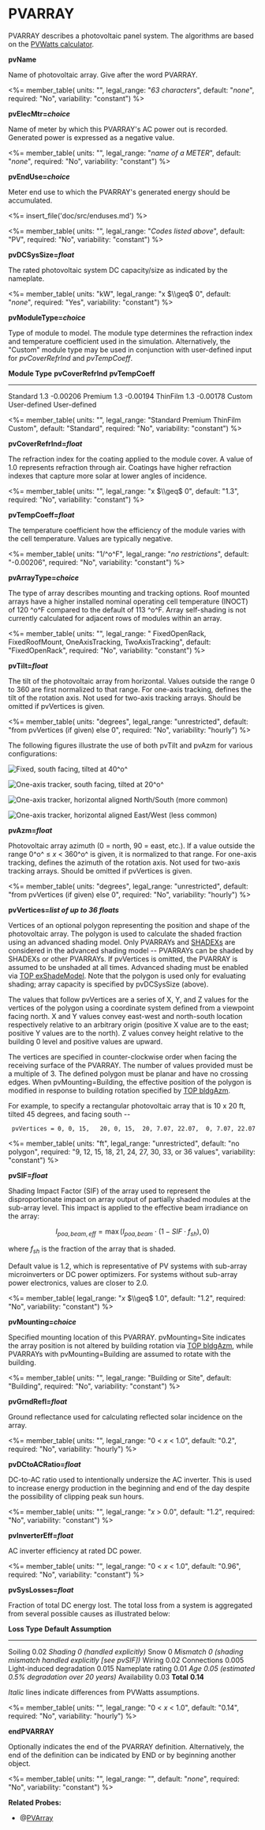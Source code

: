 # PVARRAY

PVARRAY describes a photovoltaic panel system. The algorithms are based on the [PVWatts calculator](http://www.bwilcox.com/BEES/docs/Dobos%20-%20PVWatts%20v5.pdf).

**pvName**

Name of photovoltaic array. Give after the word PVARRAY.

<%= member_table(
  units: "",
  legal_range: "*63 characters*",
  default: "*none*",
  required: "No",
  variability: "constant")
  %>

**pvElecMtr=*choice***

Name of meter by which this PVARRAY's AC power out is recorded. Generated power is expressed as a negative value.

<%= member_table(
  units: "",
  legal_range: "*name of a METER*",
  default: "*none*",
  required: "No",
  variability: "constant")
  %>

**pvEndUse=*choice***

Meter end use to which the PVARRAY's generated energy should be accumulated.

<%= insert_file('doc/src/enduses.md') %>

<%= member_table(
  units: "",
  legal_range: "*Codes listed above*",
  default: "PV",
  required: "No",
  variability: "constant")
  %>

**pvDCSysSize=*float***

The rated photovoltaic system DC capacity/size as indicated by the nameplate.

<%= member_table(
  units: "kW",
  legal_range: "x $\\geq$ 0",
  default: "*none*",
  required: "Yes",
  variability: "constant")
  %>

**pvModuleType=*choice***

Type of module to model. The module type determines the refraction index and temperature coefficient used in the simulation. Alternatively, the "Custom" module type may be used in conjunction with user-defined input for *pvCoverRefrInd* and *pvTempCoeff*.

  **Module Type** **pvCoverRefrInd** **pvTempCoeff**
  --------------- ------------------ ---------------
  Standard        1.3                -0.00206
  Premium         1.3                -0.00194
  ThinFilm        1.3                -0.00178
  Custom          User-defined       User-defined

<%= member_table(
  units: "",
  legal_range: "Standard Premium ThinFilm Custom",
  default: "Standard",
  required: "No",
  variability: "constant")
  %>

**pvCoverRefrInd=*float***

The refraction index for the coating applied to the module cover. A value of 1.0 represents refraction through air. Coatings have higher refraction indexes that capture more solar at lower angles of incidence.

<%= member_table(
  units: "",
  legal_range: "x $\\geq$ 0",
  default: "1.3",
  required: "No",
  variability: "constant")
  %>

**pvTempCoeff=*float***

The temperature coefficient how the efficiency of the module varies with the cell temperature. Values are typically negative.

<%= member_table(
  units: "1/^o^F",
  legal_range: "*no restrictions*",
  default: "-0.00206",
  required: "No",
  variability: "constant")
  %>

**pvArrayType=*choice***

The type of array describes mounting and tracking options. Roof mounted arrays have a higher installed nominal operating cell temperature (INOCT) of 120 ^o^F compared to the default of 113 ^o^F. Array self-shading is not currently calculated for adjacent rows of modules within an array.

<%= member_table(
  units: "",
  legal_range: " FixedOpenRack, FixedRoofMount, OneAxisTracking, TwoAxisTracking",
  default: "FixedOpenRack",
  required: "No",
  variability: "constant")
  %>

**pvTilt=*float***

The tilt of the photovoltaic array from horizontal.  Values outside the range 0 to 360 are first normalized to that range. For one-axis tracking, defines the tilt of the rotation axis. Not used for two-axis tracking arrays.  Should be omitted if pvVertices is given.

<%= member_table(
  units: "degrees",
  legal_range: "unrestricted",
  default: "from pvVertices (if given) else 0",
  required: "No",
  variability: "hourly")
  %>

The following figures illustrate the use of both pvTilt and pvAzm for various configurations:

![Fixed, south facing, tilted at 40^o^](media/pv_fixed.png)

![One-axis tracker, south facing, tilted at 20^o^](media/pv_tilted_tracker_south.png)

![One-axis tracker, horizontal aligned North/South (more common)](media/pv_horiz_tracker_south.png)

![One-axis tracker, horizontal aligned East/West (less common)](media/pv_horiz_tracker_east.png)

**pvAzm=*float***

Photovoltaic array azimuth (0 = north, 90 = east, etc.). If a value outside the range 0^o^ $\leq$ *x* $<$ 360^o^ is given, it is normalized to that range. For one-axis tracking, defines the azimuth of the rotation axis. Not used for two-axis tracking arrays. Should be omitted if pvVertices is given.

<%= member_table(
  units: "degrees",
  legal_range: "unrestricted",
  default: "from pvVertices (if given) else 0",
  required: "No",
  variability: "hourly")
  %>

**pvVertices=*list of up to 36 floats***

  Vertices of an optional polygon representing the position and shape of the photovoltaic array.  The polygon is used to calculate the shaded fraction using an advanced shading model.  Only PVARRAYs and [SHADEXs](#shadex) are considered in the advanced shading model -- PVARRAYs can be shaded by SHADEXs or other PVARRAYs.  If pvVertices is omitted, the PVARRAY is assumed to be unshaded at all times.  Advanced shading must be enabled via [TOP exShadeModel](#top-model-control-items).  Note that the polygon is used only for evaluating shading; array capacity is specified by pvDCSysSize (above).

  The values that follow pvVertices are a series of X, Y, and Z values for the vertices of the polygon using a coordinate system defined from a viewpoint facing north.  X and Y values convey east-west and north-south location respectively relative to an arbitrary origin (positive X value are to the east; positive Y values are to the north).  Z values convey height relative to the building 0 level and positive values are upward.

  The vertices are specified in counter-clockwise order when facing the receiving surface of the PVARRAY.  The number of values provided must be a multiple of 3.  The defined polygon must be planar and have no crossing edges.  When pvMounting=Building, the effective position of the polygon is modified in response to building rotation specified by [TOP bldgAzm](#top-general-data-items).

  For example, to specify a rectangular photovoltaic array that is 10 x 20 ft, tilted 45 degrees, and facing south --

     pvVertices = 0, 0, 15,   20, 0, 15,  20, 7.07, 22.07,  0, 7.07, 22.07

<%= member_table(
  units: "ft",
  legal_range: "unrestricted",
  default: "no polygon",
  required: "9, 12, 15, 18, 21, 24, 27, 30, 33, or 36 values",
  variability: "constant")
  %>

**pvSIF=*float***

  Shading Impact Factor (SIF) of the array used to represent the disproportionate impact on array output of partially shaded modules at the sub-array level. This impact is applied to the effective beam irradiance on the array:

  $$I_{poa,beam,eff} = \max\left(I_{poa,beam}\cdot\left(1-SIF\cdot f_{sh}\right),0\right)$$

  where $f_{sh}$ is the fraction of the array that is shaded.

  Default value is 1.2, which is representative of PV systems with sub-array microinverters or DC power optimizers. For systems without sub-array power electronics, values are closer to 2.0.

<%= member_table(
  legal_range: "*x* $\\geq$ 1.0",
  default: "1.2",
  required: "No",
  variability: "constant") %>


**pvMounting=*choice***

  Specified mounting location of this PVARRAY.  pvMounting=Site indicates the array position is not altered by building rotation via [TOP bldgAzm](#top-general-data-items), while PVARRAYs with pvMounting=Building are assumed to rotate with the building.

<%= member_table(
  units: "",
  legal_range: "Building or Site",
  default: "Building",
  required: "No",
  variability: "constant")
  %>

**pvGrndRefl=*float***

Ground reflectance used for calculating reflected solar incidence on the array.

<%= member_table(
  units: "",
  legal_range: "0 $<$ *x* $<$ 1.0",
  default: "0.2",
  required: "No",
  variability: "hourly")
  %>

<!-- Hide
**pvGCR=*float***

Ground coverage ratio is. This is currently unused as array self-shading is not calculated.

  ----------------------------------------------------------------------------------
  **Units**   **Legal Range**         **Default**   **Required**   **Variability**
  ----------- ---------------------   ------------- -------------- -----------------
              0 &lt; *x* $\le$ 1.0    0.4           No             constant
  ----------------------------------------------------------------------------------

-->

**pvDCtoACRatio=*float***

DC-to-AC ratio used to intentionally undersize the AC inverter. This is used to increase energy production in the beginning and end of the day despite the possibility of clipping peak sun hours.

<%= member_table(
  units: "",
  legal_range: "*x* &gt; 0.0",
  default: "1.2",
  required: "No",
  variability: "constant")
  %>

**pvInverterEff=*float***

AC inverter efficiency at rated DC power.

<%= member_table(
  units: "",
  legal_range: "0 $<$ *x* $<$ 1.0",
  default: "0.96",
  required: "No",
  variability: "constant")
  %>

**pvSysLosses=*float***

Fraction of total DC energy lost. The total loss from a system is aggregated from several possible causes as illustrated below:

  **Loss Type**             **Default Assumption**
  ------------------------- ----------------------
  Soiling                   0.02
  *Shading*                 *0 (handled explicitly)*
  Snow                      0
  *Mismatch*                *0 (shading mismatch handled explicitly [see pvSIF])*
  Wiring                    0.02
  Connections               0.005
  Light-induced degradation 0.015
  Nameplate rating          0.01
  *Age*                     *0.05 (estimated 0.5% degradation over 20 years)*
  Availability              0.03
  **Total**                 **0.14**

*Italic* lines indicate differences from PVWatts assumptions.

<%= member_table(
  units: "",
  legal_range: "0 $<$ *x* $<$ 1.0",
  default: "0.14",
  required: "No",
  variability: "hourly")
  %>

**endPVARRAY**

Optionally indicates the end of the PVARRAY definition. Alternatively, the end of the definition can be indicated by END or by beginning another object.

<%= member_table(
  units: "",
  legal_range: "",
  default: "*none*",
  required: "No",
  variability: "constant")
  %>

**Related Probes:**

- @[PVArray](#p_pvarray)
